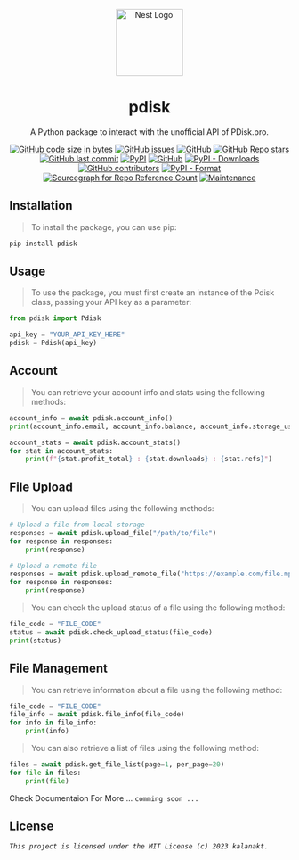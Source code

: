 <p align="center">
  <a href="http://nestjs.com/" target="blank"><img src="https://pdisk.pro/img-custom/logo-s.png" width="120" alt="Nest Logo" /></a>
</p>
  <h1 align="center">pdisk</h1>
  <p align="center">A Python package to interact with the unofficial API of PDisk.pro.</p>
    <p align="center">
<!-- <p align='center'>
  <img alt="GitHub Sparkline" src="https://github.com/gramscript/gramscript">
</p> -->
        <a href=""><img alt="GitHub code size in bytes" src="https://img.shields.io/github/languages/code-size/kalanakt/pdisk?logo=files&logoColor=f72585"></a>
        <a href="https://github.com/kalanakt/pdisk" target="_blank"><img alt="GitHub issues" src="https://img.shields.io/github/issues-raw/kalanakt/pdisk?color=8eecf5&logo=anaconda&logoColor=06d6a0"></a>
        <a href="https://github.com/kalanakt/pdisk" target="_blank"><img alt="GitHub" src="https://img.shields.io/github/license/kalanakt/pdisk?logo=adguard&logoColor=390099"></a>
        <a href="https://github.com/kalanakt/pdisk" target="_blank"><img alt="GitHub Repo stars" src="https://img.shields.io/github/stars/kalanakt/pdisk?color=90e0ef&logoColor=ff4d6d"></a>
        <a href="https://github.com/kalanakt/pdisk"><img alt="GitHub last commit" src="https://img.shields.io/github/last-commit/kalanakt/pdisk?logo=electron&logoColor=89fc00"></a>
        <a href="https://pypi.org/project/pdisk/"><img alt="PyPI" src="https://img.shields.io/pypi/v/pdisk?logo=adguard&logoColor=89fc00"></a>
        <a href="https://github.com/kalanakt/pdisk"><img alt="GitHub" src="https://img.shields.io/github/license/kalanakt/pdisk?logo=adguard&logoColor=89fc00"></a>
        <a href="https://pypi.org/project/pdisk"><img alt="PyPI - Downloads" src="https://img.shields.io/pypi/dm/pdisk?color=06d6a0&logo=adguard&logoColor=89fc00"></a>
        <a href="https://github.com/kalanakt/pdisk"><img alt="GitHub contributors" src="https://img.shields.io/github/contributors/kalanakt/pdisk?color=06d6a0&logo=adguard&logoColor=89fc00"></a>
        <a href="https://pypi.org/project/pdisk/"><img alt="PyPI - Format" src="https://img.shields.io/pypi/format/pdisk"></a>
        <a href="https://github.com/kalanakt/pdisk"><img alt="Sourcegraph for Repo Reference Count" src="https://img.shields.io/sourcegraph/rrc/https://github.com/kalanakt/pdisk"></a>
        <a href="https://github.com/kalanakt/pdisk"><img alt="Maintenance" src="https://img.shields.io/maintenance/yes/2023"></a></p>
        
## Installation
> To install the package, you can use pip:

```bash
pip install pdisk
```

## Usage
>To use the package, you must first create an instance of the Pdisk class, passing your API key as a parameter:

```python
from pdisk import Pdisk

api_key = "YOUR_API_KEY_HERE"
pdisk = Pdisk(api_key)
```

## Account
>You can retrieve your account info and stats using the following methods:

```python
account_info = await pdisk.account_info()
print(account_info.email, account_info.balance, account_info.storage_used)

account_stats = await pdisk.account_stats()
for stat in account_stats:
    print(f"{stat.profit_total} : {stat.downloads} : {stat.refs}")
```

## File Upload
>You can upload files using the following methods:

```python
# Upload a file from local storage
responses = await pdisk.upload_file("/path/to/file")
for response in responses:
    print(response)

# Upload a remote file
responses = await pdisk.upload_remote_file("https://example.com/file.mp4", folder_id=12345)
for response in responses:
    print(response)
```

>You can check the upload status of a file using the following method:

```python
file_code = "FILE_CODE"
status = await pdisk.check_upload_status(file_code)
print(status)
```

## File Management
>You can retrieve information about a file using the following method:

```python
file_code = "FILE_CODE"
file_info = await pdisk.file_info(file_code)
for info in file_info:
    print(info)
```

>You can also retrieve a list of files using the following method:

```python
files = await pdisk.get_file_list(page=1, per_page=20)
for file in files:
    print(file)
```

Check Documentaion For More ... `comming soon ...`

## License
_`This project is licensed under the MIT License (c) 2023 kalanakt.`_
